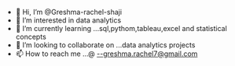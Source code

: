 - 👋 Hi, I’m @Greshma-rachel-shaji
- 👀 I’m interested in data analytics
- 🌱 I’m currently learning ...sql,pythom,tableau,excel and statistical concepts
- 💞️ I’m looking to collaborate on ...data analytics projects
- 📫 How to reach me ...@ --greshma.rachel7@gmail.com

<!---
Greshma-rachel-shaji/Greshma-rachel-shaji is a ✨ special ✨ repository because its `README.md` (this file) appears on your GitHub profile.
You can click the Preview link to take a look at your changes.
--->

